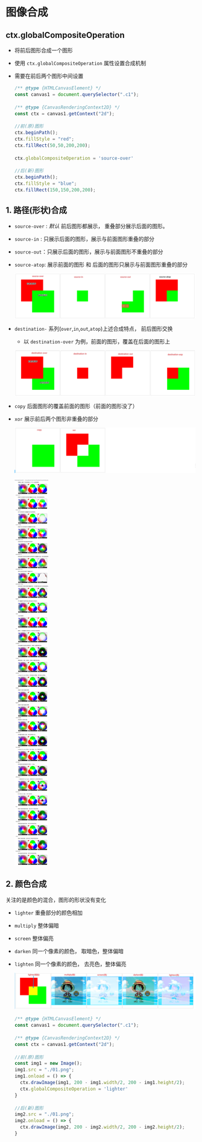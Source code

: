 # 图像合成

## ctx.globalCompositeOperation

+ 将前后图形合成一个图形

+ 使用 `ctx.globalCompositeOperation` 属性设置合成机制

+ 需要在前后两个图形中间设置

  ```js
  /** @type {HTMLCanvasElement} */
  const canvas1 = document.querySelector(".c1");

  /** @type {CanvasRenderingContext2D} */
  const ctx = canvas1.getContext("2d");

  //前(原)图形
  ctx.beginPath();
  ctx.fillStyle = "red";
  ctx.fillRect(50,50,200,200);

  ctx.globalCompositeOperation = 'source-over'

  //后(新)图形
  ctx.beginPath();
  ctx.fillStyle = "blue";
  ctx.fillRect(150,150,200,200);
  ```

## 1. 路径(形状)合成

+ `source-over` : *默认* 前后图形都展示， 重叠部分展示后面的图形。

+ `source-in` : 只展示后面的图形，展示与前面图形重叠的部分

+ `source-out`：只展示后面的图形，展示与前面图形不重叠的部分

+ `source-atop`: 展示前面的图形 和 后面的图形只展示与前面图形重叠的部分

  ![路径(形状)合成](./images/路径(形状)合成1.png)

+ `destination-` 系列(`over`,`in`,`out`,`atop`)上述合成特点， 前后图形交换

  + 以 `destination-over` 为例，前面的图形，覆盖在后面的图形上

  ![路径(形状)合成](./images/路径(形状)合成2.png)

+ `copy` 后面图形的覆盖前面的图形（前面的图形没了）

+ `xor` 展示前后两个图形非重叠的部分

  ![路径(形状)合成](./images/路径(形状)合成3.png)

  ![路径(形状)合成](./images/路径(形状)合成.png)

## 2. 颜色合成

关注的是颜色的混合，图形的形状没有变化

+ `lighter` 重叠部分的颜色相加

+ `multiply` 整体偏暗

+ `screen` 整体偏亮

+ `darken` 同一个像素的颜色， 取暗色，整体偏暗

+ `lighten` 同一个像素的颜色， 去亮色，整体偏亮

  ![颜色合成](./images/颜色合成.png)

  ```js
  /** @type {HTMLCanvasElement} */
  const canvas1 = document.querySelector(".c1");

  /** @type {CanvasRenderingContext2D} */
  const ctx = canvas1.getContext("2d");

  //前(原)图形
  const img1 = new Image();
  img1.src = "./01.png";
  img1.onload = () => {
    ctx.drawImage(img1, 200 - img1.width/2, 200 - img1.height/2);
    ctx.globalCompositeOperation = 'lighter'
  }

  //后(新)图形
  img2.src = "./01.png";
  img2.onload = () => {
    ctx.drawImage(img2, 200 - img2.width/2, 200 - img2.height/2);
  }
  ```
